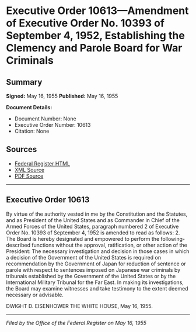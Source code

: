 # Executive Order 10613—Amendment of Executive Order No. 10393 of September 4, 1952, Establishing the Clemency and Parole Board for War Criminals

## Summary

**Signed:** May 16, 1955
**Published:** May 16, 1955

**Document Details:**
- Document Number: None
- Executive Order Number: 10613
- Citation: None

## Sources
- [Federal Register HTML](https://www.presidency.ucsb.edu/documents/executive-order-10613-amendment-executive-order-no-10393-september-4-1952-establishing-the)
- [XML Source](None)
- [PDF Source](None)

---

## Executive Order 10613

By virtue of the authority vested in me by the Constitution and the Statutes, and as President of the United States and as Commander in Chief of the Armed Forces of the United States, paragraph numbered 2 of Executive Order No. 10393 of September 4, 1952 is amended to read as follows:
2. The Board is hereby designated and empowered to perform the following-described functions without the approval, ratification, or other action of the President: The necessary investigation and decision in those cases in which a decision of the Government of the United States is required on recommendation by the Government of Japan for reduction of sentence or parole with respect to sentences imposed on Japanese war criminals by tribunals established by the Government of the United States or by the International Military Tribunal for the Far East. In making its investigations, the Board may examine witnesses and take testimony to the extent deemed necessary or advisable.

DWIGHT D. EISENHOWER
THE WHITE HOUSE,
May 16, 1955.

---

*Filed by the Office of the Federal Register on May 16, 1955*
